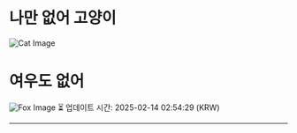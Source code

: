 
# 나만 없어 고양이

![Cat Image](https://cdn2.thecatapi.com/images/cs7.jpg)

# 여우도 없어
![Fox Image](https://randomfox.ca/images/93.jpg)
⏳ 업데이트 시간: 2025-02-14 02:54:29 (KRW)

---
